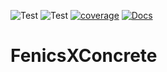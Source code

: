 ![Test](https://github.com/BAMresearch/FenicsXConcrete/actions/workflows/push_tests.yml/badge.svg)
![Test](https://github.com/BAMresearch/FenicsXConcrete/actions/workflows/publish_conda.yml/badge.svg)
[![coverage](https://img.shields.io/endpoint?url=https://gist.githubusercontent.com/eriktamsen/c10a5b6d0714b1fe2344eb60918e92f8/raw/fenicsxconcrete_main_coverage.json)](https://en.wikipedia.org/wiki/Code_coverage)
[![Docs](https://readthedocs.org/projects/fenicsxconcrete/badge/?version=latest)](https://fenicsxconcrete.readthedocs.io/en/latest/?badge=latest)

# FenicsXConcrete
